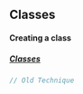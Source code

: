 ## Classes

#### Creating a class
##### [Classes](https://developer.mozilla.org/en-US/docs/Web/JavaScript/Reference/Classes)
```js
// Old Technique
```

<br>

